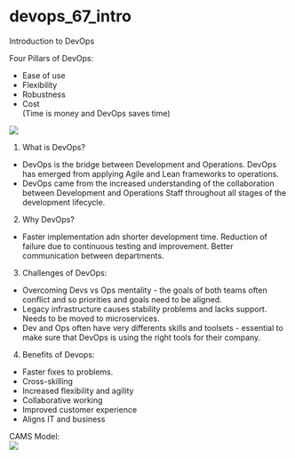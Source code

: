 # devops_67_intro
Introduction to DevOps  

Four Pillars of DevOps:  
- Ease of use  
- Flexibility  
- Robustness  
- Cost  
(Time is money and DevOps saves time)

<img src="https://assets.botmetric.com/wp-content/uploads/2017/11/Ingraphics-devops-to-agile-491x285.png">

1. What is DevOps?  
- DevOps is the bridge between Development and Operations. DevOps has emerged from applying Agile and Lean frameworks to operations.  
- DevOps came from the increased understanding of the collaboration between Development and Operations Staff throughout all stages of the development lifecycle.  

2. Why DevOps?  
- Faster implementation adn shorter development time. Reduction of failure due to continuous testing and improvement. Better communication between departments.  

3. Challenges of DevOps:  
- Overcoming Devs vs Ops mentality - the goals of both teams often conflict and so priorities and goals need to be aligned.  
- Legacy infrastructure causes stability problems and lacks support. Needs to be moved to microservices.  
- Dev and Ops often have very differents skills and toolsets - essential to make sure that DevOps is using the right tools for their company.  

4. Benefits of Devops:
- Faster fixes to problems.  
- Cross-skilling  
- Increased flexibility and agility  
- Collaborative working  
- Improved customer experience  
- Aligns IT and business  

CAMS Model:  
<img src="https://squadex.com/wp-content/uploads/2019/04/info-info1-02-1.png">
